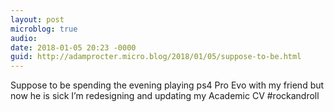 ```yaml
---
layout: post
microblog: true
audio: 
date: 2018-01-05 20:23 -0000
guid: http://adamprocter.micro.blog/2018/01/05/suppose-to-be.html
---
```

Suppose to be spending the evening playing ps4 Pro Evo with my friend but now he is sick I’m redesigning and updating my Academic CV #rockandroll
